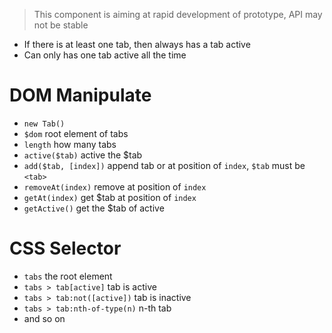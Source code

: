 > This component is aiming at rapid development of prototype, API may not be stable

- If there is at least one tab, then always has a tab active
- Can only has one tab active all the time

# DOM Manipulate
- `new Tab()` 
- `$dom` root element of tabs
- `length` how many tabs
- `active($tab)` active the $tab
- `add($tab, [index])` append tab or at position of `index`, `$tab` must be `<tab>`
- `removeAt(index)` remove at position of `index`
- `getAt(index)` get $tab at position of `index`
- `getActive()` get the $tab of active

# CSS Selector
- `tabs` the root element
- `tabs > tab[active]` tab is active
- `tabs > tab:not([active])` tab is inactive
- `tabs > tab:nth-of-type(n)` n-th tab
- and so on